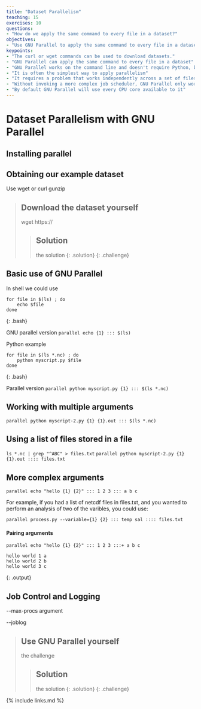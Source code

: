```yaml
---
title: "Dataset Parallelism"
teaching: 15
exercises: 10
questions:
- "How do we apply the same command to every file in a dataset?"
objectives:
- "Use GNU Parallel to apply the same command to every file in a dataset"
keypoints:
- "The curl or wget commands can be used to download datasets."
- "GNU Parallel can apply the same command to every file in a dataset"
- "GNU Parallel works on the command line and doesn't require Python, but it can run multiple copies of a Python script"
- "It is often the simplest way to apply parallelism"
- "It requires a problem that works independently across a set of files or a range of parameters"
- "Without invoking a more complex job scheduler, GNU Parallel only works on a single computer"
- "By default GNU Parallel will use every CPU core available to it"
---
```


# Dataset Parallelism with GNU Parallel

## Installing parallel


## Obtaining our example dataset

Use wget or curl
gunzip

> ## Download the dataset yourself
> wget https://
>> ## Solution
>> the solution
> {: .solution}
{: .challenge}



## Basic use of GNU Parallel

In shell we could use

```
for file in $(ls) ; do
    echo $file
done
```
{: .bash}

GNU parallel version
`parallel echo {1} ::: $(ls)`


Python example
```
for file in $(ls *.nc) ; do
    python myscript.py $file
done
```
{: .bash}

Parallel version
`parallel python myscript.py {1} ::: $(ls *.nc)`

## Working with multiple arguments

`parallel python myscript-2.py {1} {1}.out ::: $(ls *.nc)`

## Using a list of files stored in a file

`ls *.nc | grep "^ABC" > files.txt`
`parallel python myscript-2.py {1} {1}.out :::: files.txt`

## More complex arguments

`parallel echo "hello {1} {2}" ::: 1 2 3 ::: a b c`

For example, if you had a list of netcdf files in files.txt, and you wanted to perform an analysis of two of the varibles, you could use:

`parallel process.py --variable={1} {2} ::: temp sal :::: files.txt`


#### Pairing arguments


`parallel echo "hello {1} {2}" ::: 1 2 3 :::+ a b c`

```
hello world 1 a
hello world 2 b
hello world 3 c
```
{: .output}

## Job Control and Logging

--max-procs argument

--joblog 


> ## Use GNU Parallel yourself
> the challenge
>> ## Solution
>> the solution
> {: .solution}
{: .challenge}


{% include links.md %}

